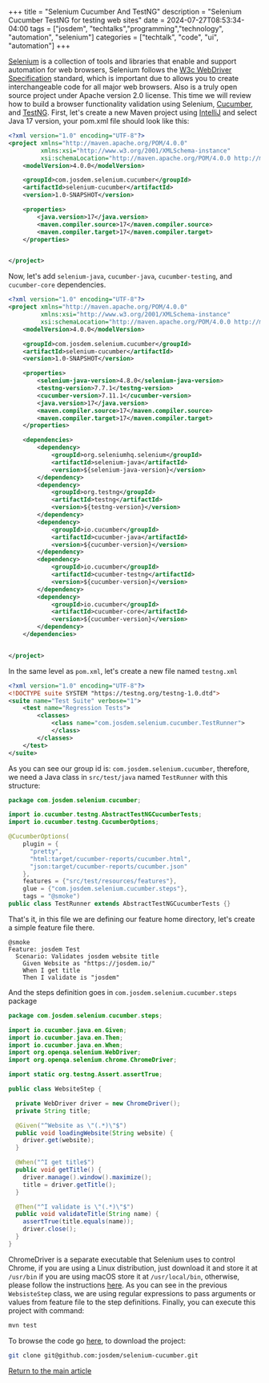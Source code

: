 +++
title =  "Selenium Cucumber And TestNG"
description = "Selenium Cucumber TestNG for testing web sites"
date = 2024-07-27T08:53:34-04:00
tags = ["josdem", "techtalks","programming","technology", "automation", "selenium"]
categories = ["techtalk", "code", "ui", "automation"]
+++

[Selenium](https://www.selenium.dev/) is a collection of tools and libraries that enable and support automation for web browsers, Selenium follows the [W3c WebDriver Specification](https://www.w3.org/TR/webdriver/) standard, which is important due to allows you to create interchangeable code for all major web browsers. Also is a truly open source project under Apache version 2.0 license. This time we will review how to build a browser functionality validation using Selenium, [Cucumber](https://cucumber.io/), and [TestNG](https://testng.org/doc/). First, let's create a new Maven project using [IntelliJ](https://www.jetbrains.com/idea/) and select Java 17 version, your pom.xml file should look like this:

```xml
<?xml version="1.0" encoding="UTF-8"?>
<project xmlns="http://maven.apache.org/POM/4.0.0"
         xmlns:xsi="http://www.w3.org/2001/XMLSchema-instance"
         xsi:schemaLocation="http://maven.apache.org/POM/4.0.0 http://maven.apache.org/xsd/maven-4.0.0.xsd">
    <modelVersion>4.0.0</modelVersion>

    <groupId>com.josdem.selenium.cucumber</groupId>
    <artifactId>selenium-cucumber</artifactId>
    <version>1.0-SNAPSHOT</version>

    <properties>
        <java.version>17</java.version>
        <maven.compiler.source>17</maven.compiler.source>
        <maven.compiler.target>17</maven.compiler.target>
    </properties>


</project>
```

Now, let's add `selenium-java`, `cucumber-java`, `cucumber-testing`, and `cucumber-core` dependencies.

```xml
<?xml version="1.0" encoding="UTF-8"?>
<project xmlns="http://maven.apache.org/POM/4.0.0"
         xmlns:xsi="http://www.w3.org/2001/XMLSchema-instance"
         xsi:schemaLocation="http://maven.apache.org/POM/4.0.0 http://maven.apache.org/xsd/maven-4.0.0.xsd">
    <modelVersion>4.0.0</modelVersion>

    <groupId>com.josdem.selenium.cucumber</groupId>
    <artifactId>selenium-cucumber</artifactId>
    <version>1.0-SNAPSHOT</version>

    <properties>
        <selenium-java-version>4.8.0</selenium-java-version>
        <testng-version>7.7.1</testng-version>
        <cucumber-version>7.11.1</cucumber-version>
        <java.version>17</java.version>
        <maven.compiler.source>17</maven.compiler.source>
        <maven.compiler.target>17</maven.compiler.target>
    </properties>

    <dependencies>
        <dependency>
            <groupId>org.seleniumhq.selenium</groupId>
            <artifactId>selenium-java</artifactId>
            <version>${selenium-java-version}</version>
        </dependency>
        <dependency>
            <groupId>org.testng</groupId>
            <artifactId>testng</artifactId>
            <version>${testng-version}</version>
        </dependency>
        <dependency>
            <groupId>io.cucumber</groupId>
            <artifactId>cucumber-java</artifactId>
            <version>${cucumber-version}</version>
        </dependency>
        <dependency>
            <groupId>io.cucumber</groupId>
            <artifactId>cucumber-testng</artifactId>
            <version>${cucumber-version}</version>
        </dependency>
        <dependency>
            <groupId>io.cucumber</groupId>
            <artifactId>cucumber-core</artifactId>
            <version>${cucumber-version}</version>
        </dependency>
    </dependencies>


</project>
```

In the same level as `pom.xml`, let's create a new file named `testng.xml`

```xml
<?xml version="1.0" encoding="UTF-8"?>
<!DOCTYPE suite SYSTEM "https://testng.org/testng-1.0.dtd">
<suite name="Test Suite" verbose="1">
    <test name="Regression Tests">
        <classes>
            <class name="com.josdem.selenium.cucumber.TestRunner">
            </class>
        </classes>
    </test>
</suite>
```

As you can see our group id is: `com.josdem.selenium.cucumber`, therefore, we need a Java class in `src/test/java` named `TestRunner` with this structure:

```java
package com.josdem.selenium.cucumber;

import io.cucumber.testng.AbstractTestNGCucumberTests;
import io.cucumber.testng.CucumberOptions;

@CucumberOptions(
    plugin = {
      "pretty",
      "html:target/cucumber-reports/cucumber.html",
      "json:target/cucumber-reports/cucumber.json"
    },
    features = {"src/test/resources/features"},
    glue = {"com.josdem.selenium.cucumber.steps"},
    tags = "@smoke")
public class TestRunner extends AbstractTestNGCucumberTests {}
```

That's it, in this file we are defining our feature home directory, let's create a simple feature file there.

```gherkin
@smoke
Feature: josdem Test
  Scenario: Validates josdem website title
    Given Website as "https://josdem.io/"
    When I get title
    Then I validate is "josdem"
```

And the steps definition goes in `com.josdem.selenium.cucumber.steps` package

```java
package com.josdem.selenium.cucumber.steps;

import io.cucumber.java.en.Given;
import io.cucumber.java.en.Then;
import io.cucumber.java.en.When;
import org.openqa.selenium.WebDriver;
import org.openqa.selenium.chrome.ChromeDriver;

import static org.testng.Assert.assertTrue;

public class WebsiteStep {

  private WebDriver driver = new ChromeDriver();
  private String title;

  @Given("^Website as \"(.*)\"$")
  public void loadingWebsite(String website) {
    driver.get(website);
  }

  @When("^I get title$")
  public void getTitle() {
    driver.manage().window().maximize();
    title = driver.getTitle();
  }

  @Then("^I validate is \"(.*)\"$")
  public void validateTitle(String name) {
    assertTrue(title.equals(name));
    driver.close();
  }
}
```

ChromeDriver is a separate executable that Selenium uses to control Chrome, if you are using a Linux distribution, just download it and store it at `/usr/bin` if you are using macOS store it at `/usr/local/bin`, otherwise, please follow the instructions [here](https://chromedriver.chromium.org/home). As you can see in the previous `WebsisteStep` class, we are using regular expressions to pass arguments or values from feature file to the step definitions. Finally, you can execute this project with command:

```bash
mvn test
```

To browse the code go [here](https://github.com/josdem/selenium-cucumber), to download the project:

```bash
git clone git@github.com:josdem/selenium-cucumber.git
```

[Return to the main article](/techtalk/ux)
